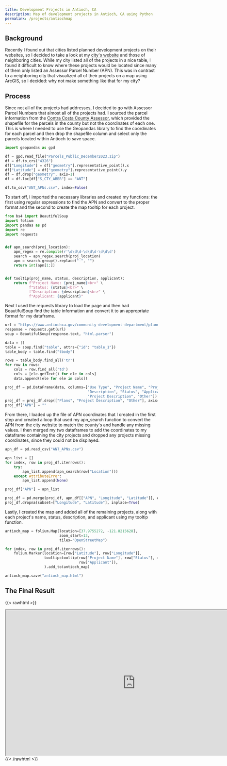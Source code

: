 ```yaml
---
title: Development Projects in Antioch, CA
description: Map of development projects in Antioch, CA using Python
permalink: /projects/antiochmap
---
```

## Background
Recently I found out that cities listed planned development projects on their websites, so I decided to take a look at my [city's website](https://www.antiochca.gov/community-development-department/planning-division/current-projects/) and those of neighboring cities. While my city listed all of the projects in a nice table, I found it difficult to know where these projects would be located since many of them only listed an Assessor Parcel Number (APN). This was in contrast to a neighboring city that visualized all of their projects on a map using ArcGIS, so I decided: why not make something like that for my city?
## Process
Since not all of the projects had addresses, I decided to go with Assessor Parcel Numbers that almost all of the projects had. I sourced the parcel information from the [Contra Costa County Assessor](https://www.contracosta.ca.gov/552/Maps-Property-Information), which provided the shapefile for the parcels in the county but not the coordinates of each one. This is where I needed to use the Geopandas library to find the coordinates for each parcel and then drop the shapefile column and select only the parcels located within Antioch to save space.
```python
import geopandas as gpd

df = gpd.read_file("Parcels_Public_December2023.zip")
df = df.to_crs("4326")
df["Longitude"] = df["geometry"].representative_point().x
df["Latitude"] = df["geometry"].representative_point().y
df = df.drop("geometry", axis=1)
df = df.loc[df["S_CTY_ABBR"] == "ANT"]

df.to_csv("ANT_APNs.csv", index=False)
```
To start off, I imported the necessary libraries and created my functions: the first using regular expressions to find the APN and convert to the proper format and the second to create the map tooltip for each project.
```python
from bs4 import BeautifulSoup
import folium
import pandas as pd
import re
import requests


def apn_search(proj_location):
    apn_regex = re.compile(r'\d\d\d-\d\d\d-\d\d\d')
    search = apn_regex.search(proj_location)
    apn = search.group().replace("-", "")
    return int(apn[1:])


def tooltip(proj_name, status, description, applicant):
    return f"Project Name: {proj_name}<br>" \
           f"Status: {status}<br>" \
           f"Description: {description}<br>" \
           f"Applicant: {applicant}"
```
Next I used the requests library to load the page and then had BeautifulSoup find the table information and convert it to an appropriate format for my dataframe.
```python
url = "https://www.antiochca.gov/community-development-department/planning-division/current-projects/"
response = requests.get(url)
soup = BeautifulSoup(response.text, "html.parser")

data = []
table = soup.find("table", attrs={"id": "table_1"})
table_body = table.find("tbody")

rows = table_body.find_all('tr')
for row in rows:
    cols = row.find_all('td')
    cols = [ele.getText() for ele in cols]
    data.append([ele for ele in cols])

proj_df = pd.DataFrame(data, columns=["Use Type", "Project Name", "Project Number", "Location",
                                      "Description", "Status", "Applicant", "Plans",
                                      "Project Description", "Other"])
proj_df = proj_df.drop(["Plans", "Project Description", "Other"], axis=1)
proj_df["APN"] = ""
```
From there, I loaded up the file of APN coordinates that I created in the first step and created a loop that used my apn_search function to convert the APN from the city website to match the county's and handle any missing values. I then merged my two dataframes to add the coordinates to my dataframe containing the city projects and dropped any projects missing coordinates, since they could not be displayed.
```python
apn_df = pd.read_csv("ANT_APNs.csv")

apn_list = []
for index, row in proj_df.iterrows():
    try:
        apn_list.append(apn_search(row["Location"]))
    except AttributeError:
        apn_list.append(None)

proj_df["APN"] = apn_list

proj_df = pd.merge(proj_df, apn_df[["APN", "Longitude", "Latitude"]], on="APN", how="left")
proj_df.dropna(subset=["Longitude", "Latitude"], inplace=True)
```
Lastly, I created the map and added all of the remaining projects, along with each project's name, status, description, and applicant using my tooltip function.
```python
antioch_map = folium.Map(location=[37.9755272, -121.8215628],
                         zoom_start=13,
                         tiles="OpenStreetMap")

for index, row in proj_df.iterrows():
    folium.Marker(location=[row["Latitude"], row["Longitude"]],
                  tooltip=tooltip(row["Project Name"], row["Status"], row["Description"],
                                  row["Applicant"]),
                  ).add_to(antioch_map)

antioch_map.save("antioch_map.html")
```
## The Final Result
{{< rawhtml >}}
<iframe src="https://rapg.me/projects/files/antioch_map.html"
 width="854" height="480"></iframe>
{{< /rawhtml >}}
